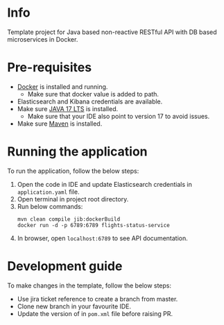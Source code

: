 # Info
Template project for Java based non-reactive RESTful API with DB based microservices in Docker.

# Pre-requisites

* [Docker](https://www.docker.com/) is installed and running.
  * Make sure that docker value is added to path.
* Elasticsearch and Kibana credentials are available.
* Make sure [JAVA 17 LTS](https://www.oracle.com/java/technologies/javase/jdk17-archive-downloads.html) is installed.
    * Make sure that your IDE also point to version 17 to avoid issues.
* Make sure [Maven](https://maven.apache.org/download.cgi) is installed.

# Running the application
To run the application, follow the below steps:

1. Open the code in IDE and update Elasticsearch credentials in `application.yaml` file.
2. Open terminal in project root directory.
3. Run below commands:
   ````
   mvn clean compile jib:dockerBuild
   docker run -d -p 6789:6789 flights-status-service
   ````
4. In browser, open `localhost:6789` to see API documentation.

# Development guide
To make changes in the template, follow the below steps:

* Use jira ticket reference to create a branch from master.
* Clone new branch in your favourite IDE. 
* Update the version of in `pom.xml` file before raising PR.